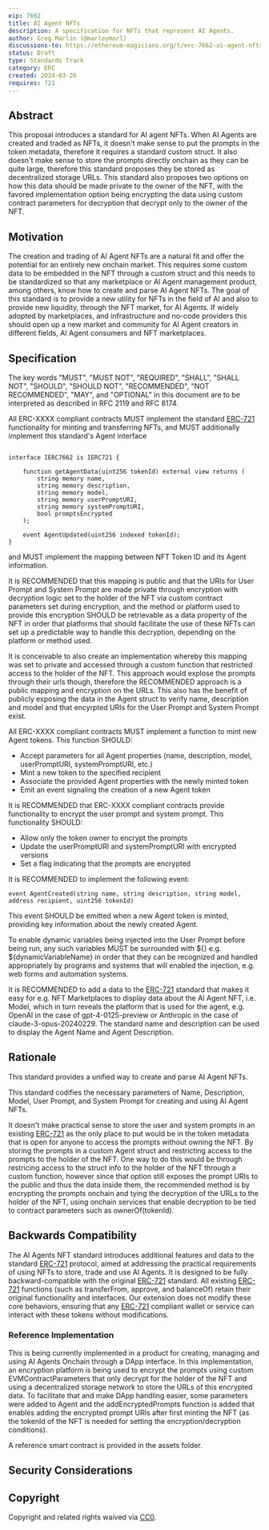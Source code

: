 ```yaml
---
eip: 7662
title: AI Agent NFTs
description: A specification for NFTs that represent AI Agents.
author: Greg Marlin (@marleymarl)
discussions-to: https://ethereum-magicians.org/t/erc-7662-ai-agent-nfts/19371
status: Draft
type: Standards Track
category: ERC
created: 2024-03-26
requires: 721
---
```


## Abstract

This proposal introduces a standard for AI agent NFTs. When AI Agents are created and traded as NFTs, it doesn't make sense to put the prompts in the token metadata, therefore it requires a standard custom struct. It also doesn't make sense to store the prompts directly onchain as they can be quite large, therefore this standard proposes they be stored as decentralized storage URLs. This standard also proposes two options on how this data should be made private to the owner of the NFT, with the favored implementation option being encrypting the data using custom contract parameters for decryption that decrypt only to the owner of the NFT. 

## Motivation

The creation and trading of AI Agent NFTs are a natural fit and offer the potential for an entirely new onchain market. This requires some custom data to be embedded in the NFT through a custom struct and this needs to be standardized so that any marketplace or AI Agent management product, among others, know how to create and parse AI Agent NFTs.  The goal of this standard is to provide a new utility for NFTs in the field of AI and also to provide new liquidity, through the NFT market, for AI Agents. If widely adopted by marketplaces, and infrastructure and no-code providers this should open up a new market and community for AI Agent creators in different fields, AI Agent consumers and NFT marketplaces. 


## Specification

The key words "MUST", "MUST NOT", "REQUIRED", "SHALL", "SHALL NOT", "SHOULD", "SHOULD NOT", "RECOMMENDED", "NOT RECOMMENDED", "MAY", and "OPTIONAL" in this document are to be interpreted as described in RFC 2119 and RFC 8174.


All ERC-XXXX compliant contracts MUST implement the standard [ERC-721](./eip-721.md) functionality for minting and transferring NFTs, and MUST additionally implement this standard's Agent interface

```solidity
   
interface IERC7662 is IERC721 {

    function getAgentData(uint256 tokenId) external view returns (
        string memory name,
        string memory description,
        string memory model,
        string memory userPromptURI,
        string memory systemPromptURI,
        bool promptsEncrypted
    );

    event AgentUpdated(uint256 indexed tokenId);
}
```

and MUST implement the mapping between NFT Token ID and its Agent information.

It is RECOMMENDED that this mapping is public and that the URIs for User Prompt and System Prompt are made private through encryption with decryption logic set to the holder of the NFT via custom contract parameters set during encryption, and the method or platform used to provide this encryption SHOULD be retrievable as a data property of the NFT in order that platforms that should facilitate the use of these NFTs can set up a predictable way to handle this decryption, depending on the platform or method used.  

It is conceivable to also create an implementation whereby this mapping was set to private and accessed through a custom function that restricted access to the holder of the NFT. This approach would explose the prompts through their urls though, therefore the RECOMMENDED approach is a public mapping and encryption on the URLs. This also has the benefit of publicly exposing the data in the Agent struct to verify name, description and model and that encyrpted URIs for the User Prompt and System Prompt exist. 

All ERC-XXXX compliant contracts MUST implement a function to mint new Agent tokens. This function SHOULD:

- Accept parameters for all Agent properties (name, description, model, userPromptURI, systemPromptURI, etc.)
- Mint a new token to the specified recipient
- Associate the provided Agent properties with the newly minted token
- Emit an event signaling the creation of a new Agent token

It is RECOMMENDED that ERC-XXXX compliant contracts provide functionality to encrypt the user prompt and system prompt. This functionality SHOULD:

- Allow only the token owner to encrypt the prompts
- Update the userPromptURI and systemPromptURI with encrypted versions
- Set a flag indicating that the prompts are encrypted

It is RECOMMENDED to implement the following event: 

```solidity
event AgentCreated(string name, string description, string model, address recipient, uint256 tokenId)

```

This event SHOULD be emitted when a new Agent token is minted, providing key information about the newly created Agent.

To enable dynamic variables being injected into the User Prompt before being run, any such variables MUST be surrounded with ${} e.g. ${dynamicVariableName} in order that they can be recognized and handled appropriately by programs and systems that will enabled the injection, e.g. web forms and automation systems. 

It is RECOMMENDED to add a data to the [ERC-721](./eip-721.md) standard that makes it easy for e.g. NFT Marketplaces to display data about the AI Agent NFT, i.e. Model, which in turn reveals the platform that is used for the agent, e.g. OpenAI in the case of gpt-4-0125-preview or Anthropic in the case of claude-3-opus-20240229. The standard name and description can be used to display the Agent Name and Agent Description. 

## Rationale

This standard provides a unified way to create and parse AI Agent NFTs. 

This standard codifies the necessary parameters of Name, Description, Model, User Prompt, and System Prompt for creating and using AI Agent NFTs. 

It doesn't make practical sense to store the user and system prompts in an existing [ERC-721](./eip-721.md) as the only place to put would be in the token metadata that is open for anyone to access the prompts without owning the NFT. By storing the prompts in a custom Agent struct and restricting access to the prompts to the holder of the NFT.  One way to do this would be through restricing access to the struct info to the holder of the NFT through a custom function, however since that option still exposes the prompt URIs to the public and thus the data inside them, the recommended method is by encrypting the prompts onchain and tying the decryption of the URLs to the holder of the NFT, using onchain services that enable decryption to be tied to contract parameters such as ownerOf(tokenId).
 

## Backwards Compatibility

The AI Agents NFT standard introduces additional features and data to the standard [ERC-721](./eip-721.md) protocol, aimed at addressing the practical requirements of using NFTs to store, trade and use AI Agents. It is designed to be fully backward-compatible with the original [ERC-721](./eip-721.md) standard.  All existing [ERC-721](./eip-721.md) functions (such as transferFrom, approve, and balanceOf) retain their original functionality and interfaces. Our extension does not modify these core behaviors, ensuring that any [ERC-721](./eip-721.md) compliant wallet or service can interact with these tokens without modifications.

### Reference Implementation

This is being currently implemented in a product for creating, managing and using AI Agents Onchain through a DApp interface. In this implementation, an encryption platform is being used to encrypt the prompts using custom EVMContractParameters that only decrypt for the holder of the NFT and using a decentralized storage network to store the URLs of this encrypted data. To facilitate that and make DApp handling easier, some parameters were added to Agent and the addEncryptedPrompts function is added that enables adding the encrypted prompt URIs after first minting the NFT (as the tokenId of the NFT is needed for setting the encryption/decryption conditions).

A reference smart contract is provided in the assets folder. 



## Security Considerations

<!-- TODO -->

## Copyright

Copyright and related rights waived via [CC0](../LICENSE.md).